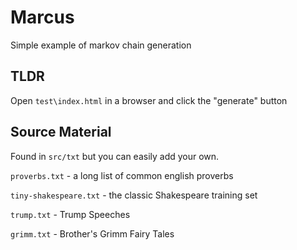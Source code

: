 
# Marcus

Simple example of markov chain generation

## TLDR

Open `test\index.html` in a browser and click the "generate" button

## Source Material 

Found in `src/txt` but you can easily add your own.

`proverbs.txt` - a long list of common english proverbs

`tiny-shakespeare.txt` - the classic Shakespeare training set

`trump.txt` - Trump Speeches

`grimm.txt` - Brother's Grimm Fairy Tales
